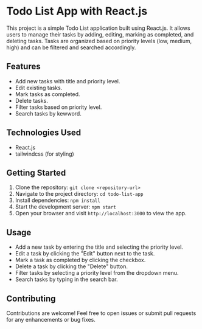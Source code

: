 # Todo List App with React.js

This project is a simple Todo List application built using React.js. It allows users to manage their tasks by adding, editing, marking as completed, and deleting tasks. Tasks are organized based on priority levels (low, medium, high) and can be filtered and searched accordingly.

## Features
- Add new tasks with title and priority level.
- Edit existing tasks.
- Mark tasks as completed.
- Delete tasks.
- Filter tasks based on priority level.
- Search tasks by kewword.

## Technologies Used
- React.js
- tailwindcss (for styling)

## Getting Started
1. Clone the repository: `git clone <repository-url>`
2. Navigate to the project directory: `cd todo-list-app`
3. Install dependencies: `npm install`
4. Start the development server: `npm start`
5. Open your browser and visit `http://localhost:3000` to view the app.

## Usage
- Add a new task by entering the title and selecting the priority level.
- Edit a task by clicking the "Edit" button next to the task.
- Mark a task as completed by clicking the checkbox.
- Delete a task by clicking the "Delete" button.
- Filter tasks by selecting a priority level from the dropdown menu.
- Search tasks by typing in the search bar.

## Contributing
Contributions are welcome! Feel free to open issues or submit pull requests for any enhancements or bug fixes.


